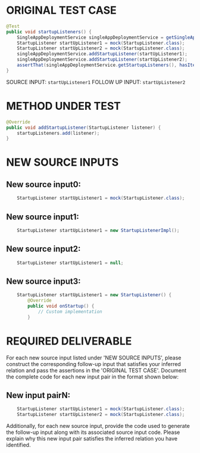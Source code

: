 # ORIGINAL TEST CASE
```java
@Test
public void startupListeners() {
    SingleAppDeploymentService singleAppDeploymentService = getSingleAppDeploymentService();
    StartupListener startUpListener1 = mock(StartupListener.class);
    StartupListener startUpListener2 = mock(StartupListener.class);
    singleAppDeploymentService.addStartupListener(startUpListener1);
    singleAppDeploymentService.addStartupListener(startUpListener2);
    assertThat(singleAppDeploymentService.getStartupListeners(), hasItems(startUpListener1, startUpListener2));
}

```
SOURCE INPUT: `startUpListener1`
FOLLOW UP INPUT: `startUpListener2`


# METHOD UNDER TEST
```java
@Override
public void addStartupListener(StartupListener listener) {
    startupListeners.add(listener);
}

```


# NEW SOURCE INPUTS
## New source input0:
```java
    StartupListener startUpListener1 = mock(StartupListener.class);
```

## New source input1:
```java
    StartupListener startUpListener1 = new StartupListenerImpl();
```

## New source input2:
```java
    StartupListener startUpListener1 = null;
```

## New source input3:
```java
    StartupListener startUpListener1 = new StartupListener() {
        @Override
        public void onStartup() {
            // Custom implementation
        }
```



# REQUIRED DELIVERABLE
For each new source input listed under 'NEW SOURCE INPUTS', please construct the corresponding follow-up input that satisfies your inferred relation and pass the assertions in the 'ORIGINAL TEST CASE'. Document the complete code for each new input pair in the format shown below:
## New input pairN:
```java
    StartupListener startUpListener1 = mock(StartupListener.class);
    StartupListener startUpListener2 = mock(StartupListener.class);
```

Additionally, for each new source input, provide the code used to generate the follow-up input along with its associated source input code. Please explain why this new input pair satisfies the inferred relation you have identified.